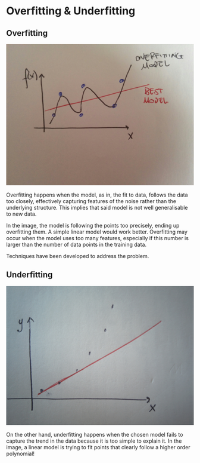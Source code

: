 # Overfitting & Underfitting

## Overfitting

![](../../.gitbook/assets/overfitting.jpg) 

Overfitting happens when the model, as in, the fit to data, follows the data too closely, effectively capturing features of the noise rather than the underlying structure. This implies that said model is not well generalisable to new data.

In the image, the model is following the points too precisely, ending up overfitting them. A simple linear model would work better. Overfitting may occur when the model uses too many features, especially if this number is larger than the number of data points in the training data.

Techniques have been developed to address the problem.

## Underfitting

![](../../.gitbook/assets/underfitting.jpg) 

On the other hand, underfitting happens when the chosen model fails to capture the trend in the data because it is too simple to explain it. In the image, a linear model is trying to fit points that clearly follow a higher order polynomial!

